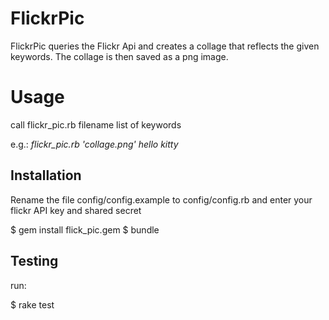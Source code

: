 # FlickrPic

FlickrPic queries the Flickr Api and creates a collage that reflects the given keywords.
The collage is then saved as a png image.

# Usage

call flickr_pic.rb filename list of keywords

e.g.: _flickr_pic.rb 'collage.png' hello kitty_

## Installation

Rename the file config/config.example to config/config.rb and enter your flickr API key and shared secret

$ gem install flick_pic.gem
$ bundle

## Testing

run: 

$ rake test
